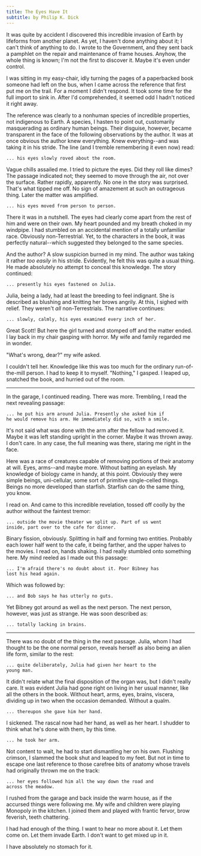 ```yaml
---
title: The Eyes Have It
subtitle: by Philip K. Dick
---
```


It was quite by accident I discovered this incredible invasion of
Earth by lifeforms from another planet. As yet, I haven't done
anything about it; I can't think of anything to do. I wrote to the
Government, and they sent back a pamphlet on the repair and
maintenance of frame houses. Anyhow, the whole thing is known; I'm not
the first to discover it. Maybe it's even under control.

I was sitting in my easy-chair, idly turning the pages of a
paperbacked book someone had left on the bus, when I came across the
reference that first put me on the trail. For a moment I didn't
respond. It took some time for the full import to sink in. After I'd
comprehended, it seemed odd I hadn't noticed it right away.

The reference was clearly to a nonhuman species of incredible
properties, not indigenous to Earth. A species, I hasten to point out,
customarily masquerading as ordinary human beings. Their disguise,
however, became transparent in the face of the following observations
by the author. It was at once obvious the author knew everything. Knew
everything--and was taking it in his stride. The line (and I tremble
remembering it even now) read:

    ... his eyes slowly roved about the room.

Vague chills assailed me. I tried to picture the eyes. Did they roll
like dimes? The passage indicated not; they seemed to move through the
air, not over the surface. Rather rapidly, apparently. No one in the
story was surprised. That's what tipped me off. No sign of amazement
at such an outrageous thing. Later the matter was amplified.

    ... his eyes moved from person to person.

There it was in a nutshell. The eyes had clearly come apart from the
rest of him and were on their own. My heart pounded and my breath
choked in my windpipe. I had stumbled on an accidental mention of a
totally unfamiliar race. Obviously non-Terrestrial. Yet, to the
characters in the book, it was perfectly natural--which suggested they
belonged to the same species.

And the author? A slow suspicion burned in my mind. The author was
taking it rather _too easily_ in his stride. Evidently, he felt this
was quite a usual thing. He made absolutely no attempt to conceal this
knowledge. The story continued:

    ... presently his eyes fastened on Julia.

Julia, being a lady, had at least the breeding to feel indignant. She
is described as blushing and knitting her brows angrily. At this, I
sighed with relief. They weren't _all_ non-Terrestrials. The narrative
continues:

    ... slowly, calmly, his eyes examined every inch of her.

Great Scott! But here the girl turned and stomped off and the matter
ended. I lay back in my chair gasping with horror. My wife and family
regarded me in wonder.

"What's wrong, dear?" my wife asked.

I couldn't tell her. Knowledge like this was too much for the ordinary
run-of-the-mill person. I had to keep it to myself. "Nothing," I
gasped. I leaped up, snatched the book, and hurried out of the room.

---

In the garage, I continued reading. There was more. Trembling, I read
the next revealing passage:

    ... he put his arm around Julia. Presently she asked him if
    he would remove his arm. He immediately did so, with a smile.

It's not said what was done with the arm after the fellow had removed
it. Maybe it was left standing upright in the corner. Maybe it was
thrown away. I don't care. In any case, the full meaning was there,
staring me right in the face.

Here was a race of creatures capable of removing portions of their
anatomy at will. Eyes, arms--and maybe more. Without batting an
eyelash. My knowledge of biology came in handy, at this point.
Obviously they were simple beings, uni-cellular, some sort of
primitive single-celled things. Beings no more developed than
starfish. Starfish can do the same thing, you know.

I read on. And came to this incredible revelation, tossed off coolly
by the author without the faintest tremor:

    ... outside the movie theater we split up. Part of us went
    inside, part over to the cafe for dinner.

Binary fission, obviously. Splitting in half and forming two entities.
Probably each lower half went to the cafe, it being farther, and the
upper halves to the movies. I read on, hands shaking. I had really
stumbled onto something here. My mind reeled as I made out this
passage:

    ... I'm afraid there's no doubt about it. Poor Bibney has
    lost his head again.

Which was followed by:

    ... and Bob says he has utterly no guts.

Yet Bibney got around as well as the next person. The next person,
however, was just as strange. He was soon described as:

    ... totally lacking in brains.

---

There was no doubt of the thing in the next passage. Julia, whom I had
thought to be the one normal person, reveals herself as also being an
alien life form, similar to the rest:

    ... quite deliberately, Julia had given her heart to the
    young man.

It didn't relate what the final disposition of the organ was, but I
didn't really care. It was evident Julia had gone right on living in
her usual manner, like all the others in the book. Without heart,
arms, eyes, brains, viscera, dividing up in two when the occasion
demanded. Without a qualm.

    ... thereupon she gave him her hand.

I sickened. The rascal now had her hand, as well as her heart. I
shudder to think what he's done with them, by this time.

    ... he took her arm.

Not content to wait, he had to start dismantling her on his own.
Flushing crimson, I slammed the book shut and leaped to my feet. But
not in time to escape one last reference to those carefree bits of
anatomy whose travels had originally thrown me on the track:

    ... her eyes followed him all the way down the road and
    across the meadow.

I rushed from the garage and back inside the warm house, as if the
accursed things were following me. My wife and children were playing
Monopoly in the kitchen. I joined them and played with frantic fervor,
brow feverish, teeth chattering.

I had had enough of the thing. I want to hear no more about it. Let
them come on. Let them invade Earth. I don't want to get mixed up in
it.

I have absolutely no stomach for it.

